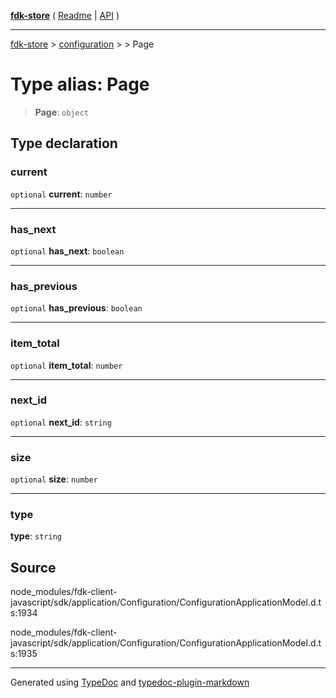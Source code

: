 [**fdk-store**](../../../README.md) ( [Readme](../../../README.md) \| [API](../../../API.md) )

---

[fdk-store](../../../API.md) > [configuration](../../README.md) > [<internal>](../README.md) > Page

# Type alias: Page

> **Page**: `object`

## Type declaration

### current

`optional` **current**: `number`

---

### has_next

`optional` **has_next**: `boolean`

---

### has_previous

`optional` **has_previous**: `boolean`

---

### item_total

`optional` **item_total**: `number`

---

### next_id

`optional` **next_id**: `string`

---

### size

`optional` **size**: `number`

---

### type

**type**: `string`

## Source

node_modules/fdk-client-javascript/sdk/application/Configuration/ConfigurationApplicationModel.d.ts:1934

node_modules/fdk-client-javascript/sdk/application/Configuration/ConfigurationApplicationModel.d.ts:1935

---

Generated using [TypeDoc](https://typedoc.org/) and [typedoc-plugin-markdown](https://www.npmjs.com/package/typedoc-plugin-markdown)
